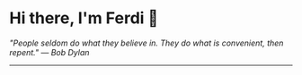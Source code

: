 <h1>Hi there, I'm Ferdi 👋</h1>

<p><em>
  "People seldom do what they believe in. They do what is convenient, then repent." — Bob Dylan
</em></p>

---
